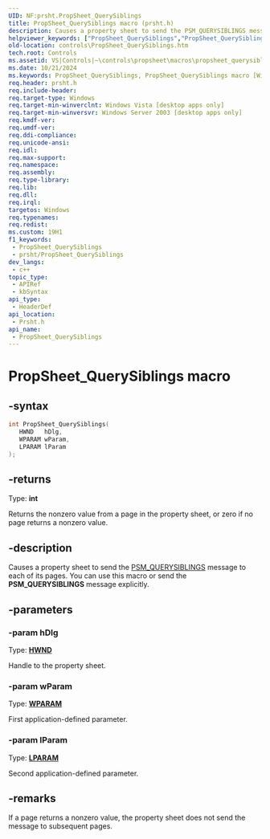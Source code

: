 ```yaml
---
UID: NF:prsht.PropSheet_QuerySiblings
title: PropSheet_QuerySiblings macro (prsht.h)
description: Causes a property sheet to send the PSM_QUERYSIBLINGS message to each of its pages. You can use this macro or send the PSM_QUERYSIBLINGS message explicitly.
helpviewer_keywords: ["PropSheet_QuerySiblings","PropSheet_QuerySiblings macro [Windows Controls]","_win32_PropSheet_QuerySiblings","_win32_PropSheet_QuerySiblings_cpp","controls.PropSheet_QuerySiblings","controls._win32_PropSheet_QuerySiblings","prsht/PropSheet_QuerySiblings"]
old-location: controls\PropSheet_QuerySiblings.htm
tech.root: Controls
ms.assetid: VS|Controls|~\controls\propsheet\macros\propsheet_querysiblings.htm
ms.date: 10/21/2024
ms.keywords: PropSheet_QuerySiblings, PropSheet_QuerySiblings macro [Windows Controls], _win32_PropSheet_QuerySiblings, _win32_PropSheet_QuerySiblings_cpp, controls.PropSheet_QuerySiblings, controls._win32_PropSheet_QuerySiblings, prsht/PropSheet_QuerySiblings
req.header: prsht.h
req.include-header: 
req.target-type: Windows
req.target-min-winverclnt: Windows Vista [desktop apps only]
req.target-min-winversvr: Windows Server 2003 [desktop apps only]
req.kmdf-ver: 
req.umdf-ver: 
req.ddi-compliance: 
req.unicode-ansi: 
req.idl: 
req.max-support: 
req.namespace: 
req.assembly: 
req.type-library: 
req.lib: 
req.dll: 
req.irql: 
targetos: Windows
req.typenames: 
req.redist: 
ms.custom: 19H1
f1_keywords:
 - PropSheet_QuerySiblings
 - prsht/PropSheet_QuerySiblings
dev_langs:
 - c++
topic_type:
 - APIRef
 - kbSyntax
api_type:
 - HeaderDef
api_location:
 - Prsht.h
api_name:
 - PropSheet_QuerySiblings
---
```


# PropSheet_QuerySiblings macro

## -syntax

```cpp
int PropSheet_QuerySiblings(
   HWND   hDlg,
   WPARAM wParam,
   LPARAM lParam
);
```

## -returns

Type: **int**

Returns the nonzero value from a page in the property sheet, or zero if no page returns a nonzero value.


## -description

Causes a property sheet to send the <a href="/windows/desktop/Controls/psm-querysiblings">PSM_QUERYSIBLINGS</a> message to each of its pages. You can use this macro or send the <b>PSM_QUERYSIBLINGS</b> message explicitly.

## -parameters

### -param hDlg

Type: <b><a href="/windows/desktop/WinProg/windows-data-types">HWND</a></b>

Handle to the property sheet.

### -param wParam

Type: <b><a href="/windows/desktop/WinProg/windows-data-types">WPARAM</a></b>

First application-defined parameter.

### -param lParam

Type: <b><a href="/windows/desktop/WinProg/windows-data-types">LPARAM</a></b>

Second application-defined parameter.

## -remarks

If a page returns a nonzero value, the property sheet does not send the message to subsequent pages.
